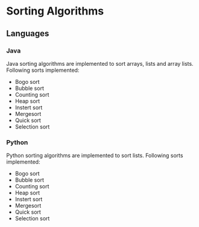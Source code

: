 # Sorting Algorithms

## Languages

### Java
Java sorting algorithms are implemented to sort arrays, lists and array lists.
Following sorts implemented:
- Bogo sort
- Bubble sort
- Counting sort
- Heap sort
- Instert sort
- Mergesort
- Quick sort
- Selection sort

### Python
Python sorting algorithms are implemented to sort lists.
Following sorts implemented:
- Bogo sort
- Bubble sort
- Counting sort
- Heap sort
- Instert sort
- Mergesort
- Quick sort
- Selection sort
